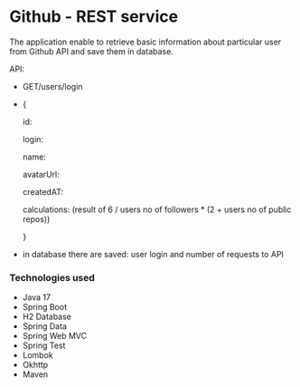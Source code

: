 # Github - REST service


The application enable to retrieve basic information about particular user from Github API and save them in database.

API:
* GET/users/login
* {

    id:

    login:

    name:

    avatarUrl:

    createdAT:

    calculations: (result of 6 / users no of followers * (2 + users no of public repos))

    }
* in database there are saved: user login and number of requests to API

### Technologies used

* Java 17
* Spring Boot
* H2 Database
* Spring Data
* Spring Web MVC
* Spring Test
* Lombok
* Okhttp
* Maven

